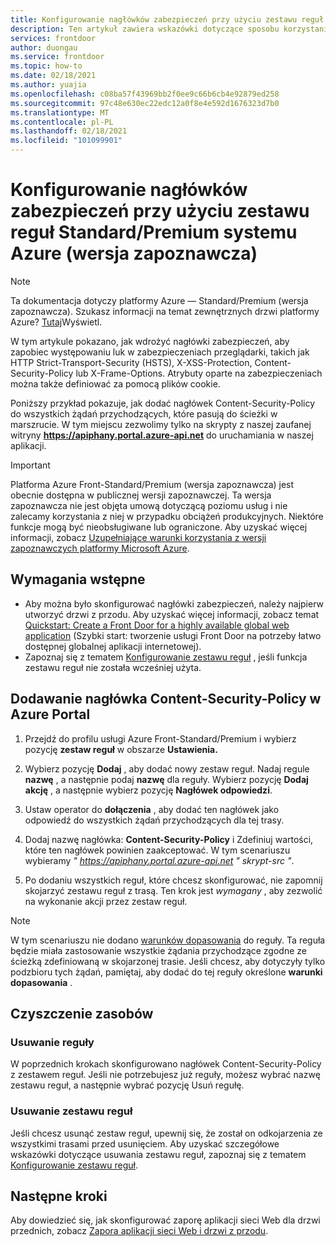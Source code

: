 ```yaml
---
title: Konfigurowanie nagłówków zabezpieczeń przy użyciu zestawu reguł Standard/Premium systemu Azure (wersja zapoznawcza)
description: Ten artykuł zawiera wskazówki dotyczące sposobu korzystania z zestawu reguł w celu skonfigurowania nagłówków zabezpieczeń.
services: frontdoor
author: duongau
ms.service: frontdoor
ms.topic: how-to
ms.date: 02/18/2021
ms.author: yuajia
ms.openlocfilehash: c08ba57f43969bb2f0ee9c66b6cb4e92879ed258
ms.sourcegitcommit: 97c48e630ec22edc12a0f8e4e592d1676323d7b0
ms.translationtype: MT
ms.contentlocale: pl-PL
ms.lasthandoff: 02/18/2021
ms.locfileid: "101099901"
---
```

# <a name="configure-security-headers-with-azure-front-door-standardpremium-preview-rule-set"></a>Konfigurowanie nagłówków zabezpieczeń przy użyciu zestawu reguł Standard/Premium systemu Azure (wersja zapoznawcza)

> [!Note]
> Ta dokumentacja dotyczy platformy Azure — Standard/Premium (wersja zapoznawcza). Szukasz informacji na temat zewnętrznych drzwi platformy Azure? [Tutaj](../front-door-overview.md)Wyświetl.

W tym artykule pokazano, jak wdrożyć nagłówki zabezpieczeń, aby zapobiec występowaniu luk w zabezpieczeniach przeglądarki, takich jak HTTP Strict-Transport-Security (HSTS), X-XSS-Protection, Content-Security-Policy lub X-Frame-Options. Atrybuty oparte na zabezpieczeniach można także definiować za pomocą plików cookie.

Poniższy przykład pokazuje, jak dodać nagłówek Content-Security-Policy do wszystkich żądań przychodzących, które pasują do ścieżki w marszrucie. W tym miejscu zezwolimy tylko na skrypty z naszej zaufanej witryny **https://apiphany.portal.azure-api.net** do uruchamiania w naszej aplikacji.

> [!IMPORTANT]
> Platforma Azure Front-Standard/Premium (wersja zapoznawcza) jest obecnie dostępna w publicznej wersji zapoznawczej.
> Ta wersja zapoznawcza nie jest objęta umową dotyczącą poziomu usług i nie zalecamy korzystania z niej w przypadku obciążeń produkcyjnych. Niektóre funkcje mogą być nieobsługiwane lub ograniczone.
> Aby uzyskać więcej informacji, zobacz [Uzupełniające warunki korzystania z wersji zapoznawczych platformy Microsoft Azure](https://azure.microsoft.com/support/legal/preview-supplemental-terms/).

## <a name="prerequisites"></a>Wymagania wstępne

* Aby można było skonfigurować nagłówki zabezpieczeń, należy najpierw utworzyć drzwi z przodu. Aby uzyskać więcej informacji, zobacz temat [Quickstart: Create a Front Door for a highly available global web application](create-front-door-portal.md) (Szybki start: tworzenie usługi Front Door na potrzeby łatwo dostępnej globalnej aplikacji internetowej).
* Zapoznaj się z tematem [Konfigurowanie zestawu reguł](how-to-configure-rule-set.md) , jeśli funkcja zestawu reguł nie została wcześniej użyta.

## <a name="add-a-content-security-policy-header-in-azure-portal"></a>Dodawanie nagłówka Content-Security-Policy w Azure Portal

1. Przejdź do profilu usługi Azure Front-Standard/Premium i wybierz pozycję **zestaw reguł** w obszarze **Ustawienia.**

1. Wybierz pozycję **Dodaj** , aby dodać nowy zestaw reguł. Nadaj regule **nazwę** , a następnie podaj **nazwę** dla reguły. Wybierz pozycję **Dodaj akcję** , a następnie wybierz pozycję **Nagłówek odpowiedzi**.

1. Ustaw operator do **dołączenia** , aby dodać ten nagłówek jako odpowiedź do wszystkich żądań przychodzących dla tej trasy.

1. Dodaj nazwę nagłówka: **Content-Security-Policy** i Zdefiniuj wartości, które ten nagłówek powinien zaakceptować. W tym scenariuszu wybieramy *" https://apiphany.portal.azure-api.net " skrypt-src "*.

1. Po dodaniu wszystkich reguł, które chcesz skonfigurować, nie zapomnij skojarzyć zestawu reguł z trasą. Ten krok jest *wymagany* , aby zezwolić na wykonanie akcji przez zestaw reguł. 

> [!NOTE]
> W tym scenariuszu nie dodano [warunków dopasowania](concept-rule-set-match-conditions.md) do reguły. Ta reguła będzie miała zastosowanie wszystkie żądania przychodzące zgodne ze ścieżką zdefiniowaną w skojarzonej trasie. Jeśli chcesz, aby dotyczyły tylko podzbioru tych żądań, pamiętaj, aby dodać do tej reguły określone **warunki dopasowania** .

## <a name="clean-up-resources"></a>Czyszczenie zasobów

### <a name="deleting-a-rule"></a>Usuwanie reguły

W poprzednich krokach skonfigurowano nagłówek Content-Security-Policy z zestawem reguł. Jeśli nie potrzebujesz już reguły, możesz wybrać nazwę zestawu reguł, a następnie wybrać pozycję Usuń regułę. 

### <a name="deleting-a-rule-set"></a>Usuwanie zestawu reguł

Jeśli chcesz usunąć zestaw reguł, upewnij się, że został on odkojarzenia ze wszystkimi trasami przed usunięciem. Aby uzyskać szczegółowe wskazówki dotyczące usuwania zestawu reguł, zapoznaj się z tematem [Konfigurowanie zestawu reguł](how-to-configure-rule-set.md).

## <a name="next-steps"></a>Następne kroki

Aby dowiedzieć się, jak skonfigurować zaporę aplikacji sieci Web dla drzwi przednich, zobacz [Zapora aplikacji sieci Web i drzwi z przodu](../../web-application-firewall/afds/afds-overview.md).
